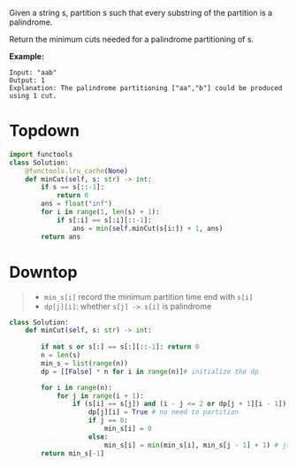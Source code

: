 Given a string s, partition s such that every substring of the partition is a palindrome.

Return the minimum cuts needed for a palindrome partitioning of s.

**Example:**
```
Input: "aab"
Output: 1
Explanation: The palindrome partitioning ["aa","b"] could be produced using 1 cut.
```
# Topdown
```python
import functools
class Solution:
    @functools.lru_cache(None)
    def minCut(self, s: str) -> int:
        if s == s[::-1]:
            return 0
        ans = float("inf")
        for i in range(1, len(s) + 1):
            if s[:i] == s[:i][::-1]:
                ans = min(self.minCut(s[i:]) + 1, ans)
        return ans
```
# Downtop
>* ```min_s[i]``` record the minimum partition time end with ```s[i]```
>* ```dp[j][i]```: whether ```s[j] -> s[i]``` is palindrome

```python
class Solution:
    def minCut(self, s: str) -> int:
        
        if not s or s[:] == s[:][::-1]: return 0
        n = len(s)
        min_s = list(range(n))
        dp = [[False] * n for i in range(n)]# initialize the dp

        for i in range(n):
            for j in range(i + 1):
                if (s[i] == s[j]) and (i - j <= 2 or dp[j + 1][i - 1]):
                    dp[j][i] = True # no need to partition
                    if j == 0:
                        min_s[i] = 0
                    else:
                        min_s[i] = min(min_s[i], min_s[j - 1] + 1) # jth->ith: no need to partition
        return min_s[-1]
```